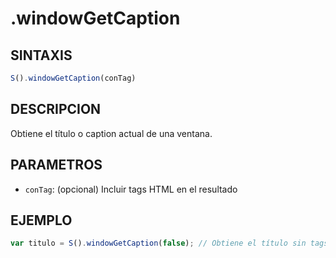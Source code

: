 # .windowGetCaption

## SINTAXIS
```javascript
S().windowGetCaption(conTag)
```

## DESCRIPCION
Obtiene el título o caption actual de una ventana.

## PARAMETROS
- `conTag`: (opcional) Incluir tags HTML en el resultado

## EJEMPLO
```javascript
var titulo = S().windowGetCaption(false); // Obtiene el título sin tags HTML
```